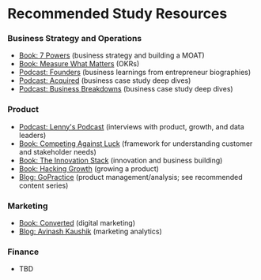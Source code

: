 # Recommended Study Resources

### Business Strategy and Operations
- [Book: 7 Powers](https://www.amazon.com/7-Powers-Foundations-Business-Strategy/dp/0998116319) (business strategy and building a MOAT)
- [Book: Measure What Matters](https://www.amazon.com/Measure-What-Matters-Google-Foundation/dp/0525536221) (OKRs)
- [Podcast: Founders](https://open.spotify.com/show/7txiovdzPARhjm18NwMUYj?si=ed2b434f45d74d59) (business learnings from entrepreneur biographies)
- [Podcast: Acquired](https://open.spotify.com/show/7Fj0XEuUQLUqoMZQdsLXqp?si=be96e564b3a84931) (business case study deep dives)
- [Podcast: Business Breakdowns](https://open.spotify.com/show/417NPBWqtMbDU0FlWZTRDC?si=8cedde5d888d4da3) (business case study deep dives)

### Product
- [Podcast: Lenny's Podcast](https://open.spotify.com/show/2dR1MUZEHCOnz1LVfNac0j?si=6b91c61a90d84572) (interviews with product, growth, and data leaders)
- [Book: Competing Against Luck](https://www.amazon.com/Competing-Against-Luck-Innovation-Customer/dp/0062435612) (framework for understanding customer and stakeholder needs)
- [Book: The Innovation Stack](https://www.amazon.com/Innovation-Stack-Building-Unbeatable-Business/dp/B085DRSV7K/ref=sr_1_1?crid=2FE2MSKYJIG9C&keywords=innovation+stack&qid=1703625814&s=books&sprefix=Innovation+stack%2Cstripbooks%2C172&sr=1-1) (innovation and business building)
- [Book: Hacking Growth](https://www.amazon.com/Hacking-Growth-Fastest-Growing-Companies-Breakout/dp/045149721X) (growing a product)
- [Blog: GoPractice](https://gopractice.io/) (product management/analysis; see recommended content series)

### Marketing
- [Book: Converted](https://www.amazon.com/Converted-Data-Driven-Way-Customers-Hearts/dp/0593420659) (digital marketing)
- [Blog: Avinash Kaushik](https://www.kaushik.net/avinash/sitemap/) (marketing analytics)

### Finance
- TBD


